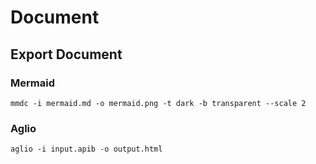 # Document

## Export Document

### Mermaid

```
mmdc -i mermaid.md -o mermaid.png -t dark -b transparent --scale 2
```

### Aglio

```
aglio -i input.apib -o output.html
```
